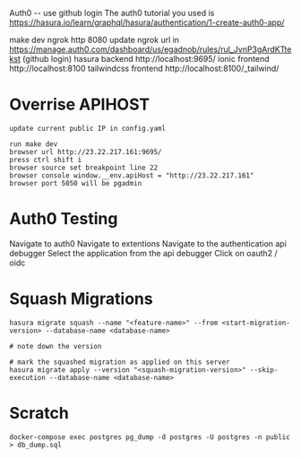Auth0 -- use github login
The auth0 tutorial you used is
https://hasura.io/learn/graphql/hasura/authentication/1-create-auth0-app/

make dev
ngrok http 8080
update ngrok url in https://manage.auth0.com/dashboard/us/egadnob/rules/rul_JvnP3gArdKTtekst (github login)
hasura backend http://localhost:9695/
ionic frontend http://localhost:8100
tailwindcss frontend http://localhost:8100/_tailwind/


# Overrise APIHOST

```
update current public IP in config.yaml

run make dev
browser url http://23.22.217.161:9695/
press ctrl shift i
browser source set breakpoint line 22
browser console window.__env.apiHost = "http://23.22.217.161"
browser port 5050 will be pgadmin
```

# Auth0 Testing

Navigate to auth0
Navigate to extentions
Navigate to the authentication api debugger
Select the application from the api debugger
Click on oauth2 / oidc

# Squash Migrations

```
hasura migrate squash --name "<feature-name>" --from <start-migration-version> --database-name <database-name>

# note down the version

# mark the squashed migration as applied on this server
hasura migrate apply --version "<squash-migration-version>" --skip-execution --database-name <database-name>
```

# Scratch

```
docker-compose exec postgres pg_dump -d postgres -U postgres -n public > db_dump.sql
```
